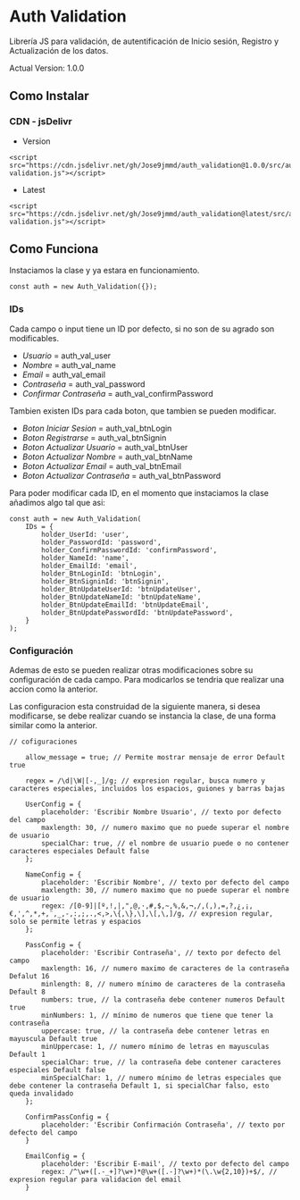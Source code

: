 # Auth Validation
Librería JS para validación, de autentificación de Inicio sesión, Registro y Actualización de los datos.

Actual Version: 1.0.0

## Como Instalar
 
### CDN - jsDelivr

- Version
```
<script src="https://cdn.jsdelivr.net/gh/Jose9jmmd/auth_validation@1.0.0/src/auth-validation.js"></script>
```
- Latest
```
<script src="https://cdn.jsdelivr.net/gh/Jose9jmmd/auth_validation@latest/src/auth-validation.js"></script>
```

## Como Funciona

Instaciamos la clase y ya estara en funcionamiento.

```
const auth = new Auth_Validation({});
```

### IDs

Cada campo o input tiene un ID por defecto, si no son de su agrado son modificables.

- *Usuario* = auth_val_user
- *Nombre* = auth_val_name
- *Email* = auth_val_email
- *Contraseña* = auth_val_password
- *Confirmar Contraseña* = auth_val_confirmPassword

Tambien existen IDs para cada boton, que tambien se pueden modificar.

- *Boton Iniciar Sesion* = auth_val_btnLogin
- *Boton Registrarse* = auth_val_btnSignin
- *Boton Actualizar Usuario* = auth_val_btnUser
- *Boton Actualizar Nombre* = auth_val_btnName
- *Boton Actualizar Email* = auth_val_btnEmail
- *Boton Actualizar Contraseña* = auth_val_btnPassword

Para poder modificar cada ID, en el momento que instaciamos la clase añadimos algo tal que asi:

```
const auth = new Auth_Validation(
    IDs = {
        holder_UserId: 'user', 
        holder_PasswordId: 'password', 
        holder_ConfirmPasswordId: 'confirmPassword', 
        holder_NameId: 'name', 
        holder_EmailId: 'email', 
        holder_BtnLoginId: 'btnLogin', 
        holder_BtnSigninId: 'btnSignin', 
        holder_BtnUpdateUserId: 'btnUpdateUser', 
        holder_BtnUpdateNameId: 'btnUpdateName',
        holder_BtnUpdateEmailId: 'btnUpdateEmail', 
        holder_BtnUpdatePasswordId: 'btnUpdatePassword',
    }
);
```

### Configuración

Ademas de esto se pueden realizar otras modificaciones sobre su configuración de cada campo.
Para modicarlos se tendria que realizar una accion como la anterior.

Las configuracion esta construidad de la siguiente manera, si desea modificarse, se debe realizar cuando se instancia la clase, de una forma similar como la anterior.

```
// cofiguraciones

    allow_message = true; // Permite mostrar mensaje de error Default true 

    regex = /\d|\W|[-,_]/g; // expresion regular, busca numero y caracteres especiales, incluidos los espacios, guiones y barras bajas

    UserConfig = {
        placeholder: 'Escribir Nombre Usuario', // texto por defecto del campo
        maxlength: 30, // numero maximo que no puede superar el nombre de usuario
        specialChar: true, // el nombre de usuario puede o no contener caracteres especiales Default false
    };

    NameConfig = {
        placeholder: 'Escribir Nombre', // texto por defecto del campo
        maxlength: 30, // numero maximo que no puede superar el nombre de usuario
        regex: /[0-9]|[º,!,|,",@,·,#,$,~,%,&,¬,/,(,),=,?,¿,¡,€,',^,*,+,¨,_,-,:,;,.,<,>,\{,\},\],\[,\,]/g, // expresion regular, solo se permite letras y espacios
    };

    PassConfig = {
        placeholder: 'Escribir Contraseña', // texto por defecto del campo
        maxlength: 16, // numero maximo de caracteres de la contraseña Defalut 16
        minlength: 8, // numero mínimo de caracteres de la contraseña Default 8
        numbers: true, // la contraseña debe contener numeros Default true
        minNumbers: 1, // mínimo de numeros que tiene que tener la contraseña
        uppercase: true, // la contraseña debe contener letras en mayuscula Default true
        minUppercase: 1, // numero mínimo de letras en mayusculas Default 1
        specialChar: true, // la contraseña debe contener caracteres especiales Default false
        minSpecialChar: 1, // numero mínimo de letras especiales que debe contener la contraseña Default 1, si specialChar falso, esto queda invalidado
    };

    ConfirmPassConfig = {
        placeholder: 'Escribir Confirmación Contraseña', // texto por defecto del campo
    }

    EmailConfig = {
        placeholder: 'Escribir E-mail', // texto por defecto del campo
        regex: /^\w+([.-_+]?\w+)*@\w+([.-]?\w+)*(\.\w{2,10})+$/, // expresion regular para validacion del email
    }
```

